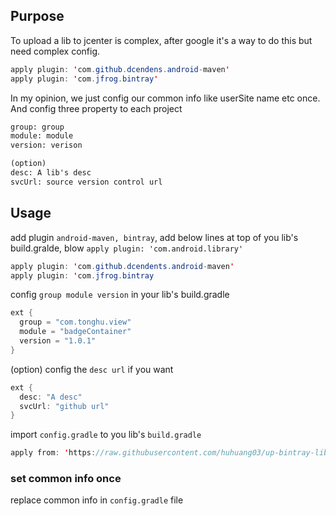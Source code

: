 ## Purpose
To upload a lib to jcenter is complex, after google it's a way to do this but need complex config.
```java
apply plugin: 'com.github.dcendens.android-maven'
apply plugin: 'com.jfrog.bintray'
```
In my opinion, we just config our common info like userSite name etc once. And config three property to each project
```html
group: group
module: module
version: verison

(option)
desc: A lib's desc
svcUrl: source version control url
```

## Usage
add plugin `android-maven, bintray`, add below lines at top of you lib's build.gralde, blow `apply plugin: 'com.android.library'`
```java
apply plugin: 'com.github.dcendents.android-maven'
apply plugin: 'com.jfrog.bintray
```

config `group module version` in your lib's build.gradle

```java
ext {
  group = "com.tonghu.view"
  module = "badgeContainer"
  version = "1.0.1"
}
```

(option) config the `desc url` if you want
```java
ext {
  desc: "A desc"
  svcUrl: "github url"
}
```

import `config.gradle` to you lib's `build.gradle`
```java
apply from: 'https://raw.githubusercontent.com/huhuang03/up-bintray-lib-config/master/config.gradle'
```

### set common info once
replace common info in `config.gradle` file
